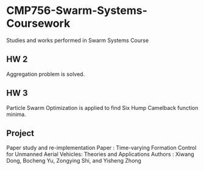 # CMP756-Swarm-Systems-Coursework
Studies and works performed in Swarm Systems Course

## HW 2
Aggregation problem is solved.

## HW 3
Particle Swarm Optimization is applied to find Six Hump Camelback function minima.

## Project
Paper study and re-implementation
Paper   : Time-varying Formation Control for Unmanned Aerial Vehicles: Theories and Applications
Authors : Xiwang Dong, Bocheng Yu, Zongying Shi, and Yisheng Zhong
